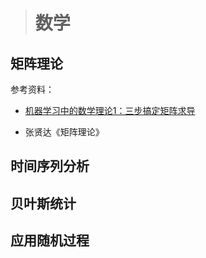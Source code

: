 > # 数学

## 矩阵理论

参考资料：

* [机器学习中的数学理论1：三步搞定矩阵求导](https://zhuanlan.zhihu.com/p/262751195)

* 张贤达《矩阵理论》



## 时间序列分析



## 贝叶斯统计



## 应用随机过程



